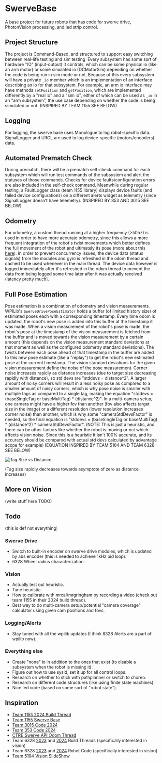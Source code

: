 # SwerveBase
A base project for future robots that has code for swerve drive, PhotonVision processing, and led strip control.

## Project Structure
The project is Command-Based, and structured to support easy switching between real-life testing and sim testing. Every subsystem has some sort of hardware "IO" (input-output) it controls, which can be some physical io (like an arm motor) or some simulated io (DCMotorSim) depending on whether the code is being run in sim mode or not. Because of this every subsystem will have a private `_io` member which is an implementation of an interface describing an io for that subsystem. For example, an arm io interface may have methods `setPosition` and `getPosition`, which are implemented differently by a "real io" and a "sim io", either of which can be used as `_io` in an "arm subsystem", the use case depending on whether the code is being simulated or not. (INSPIRED BY TEAM 1155 SEE BELOW)

## Logging
For logging, the swerve base uses Monologue to log robot-specific data. SignalLogger and URCL are used to log device-specific (motors/encoders) data.

## Automated Prematch Check
During prematch, there will be a prematch self-check command for each subsystem which will run test commands of the subsystem and alert the statuses of those commands. Checks for device faults/configuration errors are also included in the self-check command. Meanwhile during regular testing, a FaultLogger class (team 1155 library) displays device faults (and failed device configurations) on a different alerts widget as telemetry (since SignalLogger doesn't have telemetry). (INSPIRED BY 353 AND 3015 SEE BELOW)

## Odometry
For odometry, a custom thread running at a higher frequency (>50hz) is used in order to have more accurate odometry, since this allows a more frequent integration of the robot's twist movements which better defines the full movement of the robot and ultimately its pose (more about this [here](https://v6.docs.ctr-electronics.com/en/latest/docs/application-notes/update-frequency-impact.html)). In order to prevent concurrency issues, the device data (status signals) from the modules and gyro is refreshed in the odom thread and cached to be used whenever in the main thread. The device data however is logged immediately after it's refreshed in the odom thread to prevent the data from being logged some time later after it was actually received (latency pretty much).

## Full Pose Estimation
Pose estimation is a combination of odometry and vision measurements. WPILib's `SwerveDrivePoseEstimator` holds a buffer (of limited history size) of estimated poses each with a corresponding timestamp. Every time odom is updated, the robot's new pose is added into this buffer at the timestamp it was made. When a vision measurement of the robot's pose is made, the robot's pose at the timestamp of the vision measurement is fetched from the buffer and is moved towards the vision measurement by a certain amount (this depends on the vision measurement standard deviations at that moment as well as the configured odometry standard deviations). The twists between each pose ahead of that timestamp in the buffer are added to this new pose estimate (like a "replay") to get the robot's new estimated pose at the current timestamp. The vision standard deviations for the given vision measurement define the noise of the pose measurement. Corner noise increases rapidly as distance increases (due to target size decreasing rapidly with distance), so std devs are "stddevs = distance^2". A larger amount of noisy corners will result in a less noisy pose as compared to a smaller amount of noisy corners, which is why pose noise is smaller with multiple tags as compared to a single tag, making the equation "stddevs = (baseSingleTag or baseMultiTag) * (distance^2)". In a multi-camera setup, one camera might have a higher fov than another (fov also affects target size in the image) or a different resolution (lower resolution increases corner noise) than another, which is why some "cameraStdDevsFactor" is needed, so the final equation is "stddevs = (baseSingleTag or baseMultiTag) * (distance^2) * cameraStdDevsFactor". (NOTE: This is just a heuristic, and there can be other factors like whether the robot is moving or not which affects vision noise. Since this is a heuristic it isn't 100% accurate, and its accuracy should be compared with actual std devs calculated by advantage scope for example) (EQUATION INSPIRED BY TEAM 5104 AND TEAM 6328 SEE BELOW)

![Tag Size vs Distance](https://encrypted-tbn0.gstatic.com/images?q=tbn:ANd9GcSDzMc9eUTGFaYvnH6lR-K-rhXAhKdl1ayNYQ&usqp=CAU)

(Tag size rapidly decreases towards asymptote of zero as distance increases)

## More on Vision
(write stuff here TODO)

## Todo
(this is def not everything)
### Swerve Drive
- Switch to built-in encoder on swerve drive modules, which is updated by abs encoder (this is needed to achieve 1kHz pid loop).
- 6328 Wheel radius characterization.
### Vision
- Actually test out heuristic.
- Tune heuristic.
- How to calibrate with mrcal/mrgringham by recording a video (check out team 1155 in their 2024 build thread).
- Best way to do multi-camera setup/potential "camera coverage" calculator using given cam positions and fovs.
### Logging/Alerts
- Stay tuned with all the wpilib updates (I think 6328 Alerts are a part of wpilib now).
### Everything else
- Create "none" io in addition to the ones that exist (to disable a subsystem when the robot is missing it).
- Figure out how to use sysid, set it up for all control loops.
- Research on whether to stick with pathplanner or switch to choreo.
- Research on different code structures (like using finite state machines).
- Nice led code (based on some sort of "robot state").


## Inspiration
- [Team 1155 2024 Build Thread](https://www.chiefdelphi.com/t/frc-1155-the-sciborgs-2024-build-thread-open-alliance/441531)
- [Team 1155 Swerve Base](https://github.com/SciBorgs/Hydrogen/)
- [Team 3015 Code 2024](https://github.com/3015RangerRobotics/2024Public/tree/main/RobotCode2024/src/main/java/frc)
- [Team 353 Code 2024](https://github.com/POBots-353/2024RobotCode/tree/main)
- [CTRE Swerve API Odom Thread](https://api.ctr-electronics.com/phoenix6/release/java/com/ctre/phoenix6/mechanisms/swerve/SwerveDrivetrain.OdometryThread.html)
- Team 6328 [2023](https://www.chiefdelphi.com/t/frc-6328-mechanical-advantage-2023-build-thread/420691?page=2) and [2024](https://www.chiefdelphi.com/t/frc-6328-mechanical-advantage-2024-build-thread/442736) Build Threads (specifically interested in vision)
- Team 6328 [2023](https://github.com/Mechanical-Advantage/RobotCode2023/tree/main) and [2024](https://github.com/Mechanical-Advantage/RobotCode2024) Robot Code (specifically interested in vision)
- [Team 5104 Vision SlideShow](https://docs.google.com/presentation/d/1ThMRapRsx5xbsswi_BTG8JsSiyXnA3HB3lH4m8eyqG4/edit?usp=sharing)
